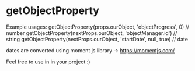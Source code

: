 # getObjectProperty

Example usages:
getObjectProperty(props.ourObject, 'objectProgress', 0) // number
getObjectProperty(nextProps.ourObject, 'objectManager.id') // string
getObjectProperty(nextProps.ourObject, 'startDate', null, true) // date

dates are converted using moment js library -> https://momentjs.com/

Feel free to use in in your project :)
